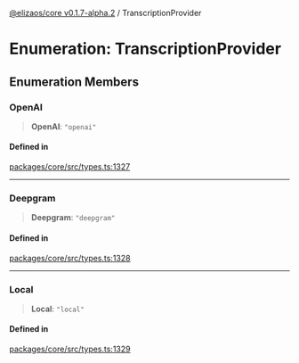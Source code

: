 [@elizaos/core v0.1.7-alpha.2](../index.md) / TranscriptionProvider

# Enumeration: TranscriptionProvider

## Enumeration Members

### OpenAI

> **OpenAI**: `"openai"`

#### Defined in

[packages/core/src/types.ts:1327](https://github.com/elizaOS/eliza/blob/main/packages/core/src/types.ts#L1327)

***

### Deepgram

> **Deepgram**: `"deepgram"`

#### Defined in

[packages/core/src/types.ts:1328](https://github.com/elizaOS/eliza/blob/main/packages/core/src/types.ts#L1328)

***

### Local

> **Local**: `"local"`

#### Defined in

[packages/core/src/types.ts:1329](https://github.com/elizaOS/eliza/blob/main/packages/core/src/types.ts#L1329)
